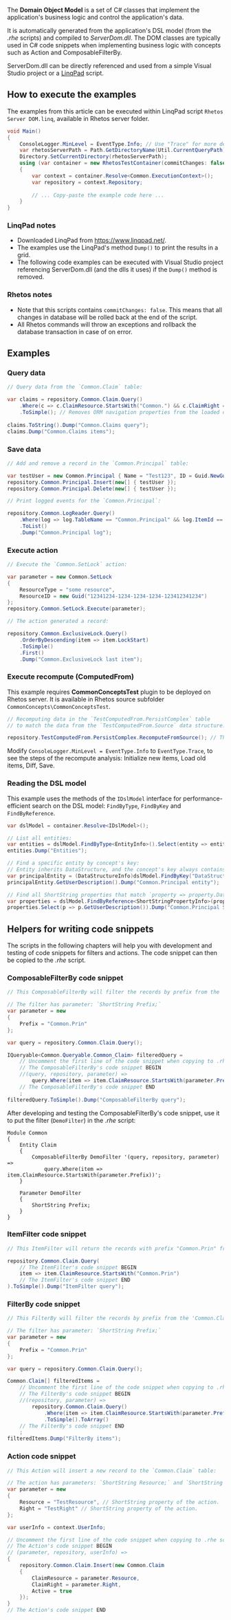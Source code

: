 The **Domain Object Model** is a set of C# classes that implement the application's business logic and control the application's data.

It is automatically generated from the application's DSL model (from the *.rhe* scripts) and compiled to *ServerDom.dll*.
The DOM classes are typically used in C# code snippets when implementing business logic with concepts such as Action and ComposableFilterBy.

ServerDom.dll can be directly referenced and used from a simple Visual Studio project or a [LinqPad](https://www.linqpad.net/) script.

## How to execute the examples

The examples from this article can be executed within LinqPad script `Rhetos Server DOM.linq`, available in Rhetos server folder.

```C#
void Main()
{
    ConsoleLogger.MinLevel = EventType.Info; // Use "Trace" for more details log.
    var rhetosServerPath = Path.GetDirectoryName(Util.CurrentQueryPath);
    Directory.SetCurrentDirectory(rhetosServerPath);
    using (var container = new RhetosTestContainer(commitChanges: false)) // Use this parameter to COMMIT or ROLLBACK the data changes.
    {
        var context = container.Resolve<Common.ExecutionContext>();
        var repository = context.Repository;
        
        // ... Copy-paste the example code here ...
    }
}
```

### LinqPad notes

* Downloaded LinqPad from https://www.linqpad.net/.
* The examples use the LinqPad's method `Dump()` to print the results in a grid.
* The following code examples can be executed with Visual Studio project referencing ServerDom.dll (and the dlls it uses) if the `Dump()` method is removed.

### Rhetos notes

* Note that this scripts contains `commitChanges: false`. This means that all changes in database will be rolled back at the end of the script.
* All Rhetos commands will throw an exceptions and rollback the database transaction in case of on error.

## Examples

### Query data

```C#
// Query data from the `Common.Claim` table:

var claims = repository.Common.Claim.Query()
    .Where(c => c.ClaimResource.StartsWith("Common.") && c.ClaimRight == "New")
    .ToSimple(); // Removes ORM navigation properties from the loaded objects.
    
claims.ToString().Dump("Common.Claims query");
claims.Dump("Common.Claims items");
```

### Save data

```C#
// Add and remove a record in the `Common.Principal` table:

var testUser = new Common.Principal { Name = "Test123", ID = Guid.NewGuid() };
repository.Common.Principal.Insert(new[] { testUser });
repository.Common.Principal.Delete(new[] { testUser });

// Print logged events for the `Common.Principal`:

repository.Common.LogReader.Query()
    .Where(log => log.TableName == "Common.Principal" && log.ItemId == testUser.ID)
    .ToList()
    .Dump("Common.Principal log");
```

### Execute action

```C#
// Execute the `Common.SetLock` action:

var parameter = new Common.SetLock
{
    ResourceType = "some resource",
    ResourceID = new Guid("12341234-1234-1234-1234-123412341234")
};
repository.Common.SetLock.Execute(parameter);

// The action generated a record:

repository.Common.ExclusiveLock.Query()
    .OrderByDescending(item => item.LockStart)
    .ToSimple()
    .First()
    .Dump("Common.ExclusiveLock last item");
```

### Execute recompute (ComputedFrom)

This example requires **CommonConceptsTest** plugin to be deployed on Rhetos server. It is available in Rhetos source subfolder `CommonConcepts\CommonConceptsTest`.

```C#
// Recomputing data in the `TestComputedFrom.PersistComplex` table
// to match the data from the `TestComputedFrom.Source` data structure:

repository.TestComputedFrom.PersistComplex.RecomputeFromSource(); // The recompute method's name is "RecomputeFrom" + data source name.
```

Modify `ConsoleLogger.MinLevel = EventType.Info` to `EventType.Trace`, to see the steps of the recompute analysis: Initialize new items, Load old items, Diff, Save.

### Reading the DSL model

This example uses the methods of the `IDslModel` interface for performance-efficient search on the DSL model: `FindByType`, `FindByKey` and `FindByReference`.

```C#
var dslModel = container.Resolve<IDslModel>();

// List all entities:
var entities = dslModel.FindByType<EntityInfo>().Select(entity => entity.Module.Name + "." + entity.Name);
entities.Dump("Entities");

// Find a specific entity by concept's key:
// Entity inherits DataStructure, and the concept's key always contains the base concept's type name.
var principalEntity = (DataStructureInfo)dslModel.FindByKey("DataStructureInfo Common.Principal");
principalEntity.GetUserDescription().Dump("Common.Principal entity");

// Find all ShortString properties that match `property => property.DataStructure == principalEntity`
var properties = dslModel.FindByReference<ShortStringPropertyInfo>(property => property.DataStructure, principalEntity);
properties.Select(p => p.GetUserDescription()).Dump("Common.Principal ShortString properties");
```

## Helpers for writing code snippets

The scripts in the following chapters will help you with development and testing of code snippets for filters and actions. The code snippet can then be copied to the *.rhe* script.

### ComposableFilterBy code snippet

```C#
// This ComposableFilterBy will filter the records by prefix from the 'Common.Claim' table.

// The filter has parameter: `ShortString Prefix;`
var parameter = new
{
    Prefix = "Common.Prin"
};

var query = repository.Common.Claim.Query();

IQueryable<Common.Queryable.Common_Claim> filteredQuery =
    // Uncomment the first line of the code snippet when copying to .rhe script.
    // The ComposableFilterBy's code snippet BEGIN
    //(query, repository, parameter) =>
        query.Where(item => item.ClaimResource.StartsWith(parameter.Prefix))
    // The ComposableFilterBy's code snippet END
    ;
filteredQuery.ToSimple().Dump("ComposableFilterBy query");
```

After developing and testing the ComposableFilterBy's code snippet, use it to put the filter (`DemoFilter`) in the *.rhe* script:

```
Module Common
{
    Entity Claim
    {
        ComposableFilterBy DemoFilter '(query, repository, parameter) =>
            query.Where(item => item.ClaimResource.StartsWith(parameter.Prefix))';
    }

    Parameter DemoFilter
    {
        ShortString Prefix;
    }
}
```

### ItemFilter code snippet

```C#
// This ItemFilter will return the records with prefix "Common.Prin" from the 'Common.Claim' table.

repository.Common.Claim.Query(
    // The ItemFilter's code snippet BEGIN
    item => item.ClaimResource.StartsWith("Common.Prin")
    // The ItemFilter's code snippet END
).ToSimple().Dump("ItemFilter query");
```

### FilterBy code snippet

```C#
// This FilterBy will filter the records by prefix from the 'Common.Claim' table.

// The filter has parameter: `ShortString Prefix;`
var parameter = new
{
    Prefix = "Common.Prin"
};

var query = repository.Common.Claim.Query();

Common.Claim[] filteredItems =
    // Uncomment the first line of the code snippet when copying to .rhe script.
    // The FilterBy's code snippet BEGIN
    //(repository, parameter) =>
        repository.Common.Claim.Query()
            .Where(item => item.ClaimResource.StartsWith(parameter.Prefix))
            .ToSimple().ToArray()
    // The FilterBy's code snippet END
    ;
filteredItems.Dump("FilterBy items");
```

### Action code snippet

```C#
// This Action will insert a new record to the `Common.Claim` table:

// The action has parameters: `ShortString Resource;` and `ShortString Right;`.
var parameter = new
{
    Resource = "TestResource", // ShortString property of the action.
    Right = "TestRight" // ShortString property of the action.
};

var userInfo = context.UserInfo;

// Uncomment the first line of the code snippet when copying to .rhe script.
// The Action's code snippet BEGIN
// (parameter, repository, userInfo) =>
{
    repository.Common.Claim.Insert(new Common.Claim
    {
        ClaimResource = parameter.Resource,
        ClaimRight = parameter.Right,
        Active = true
    });
}
// The Action's code snippet END
```
